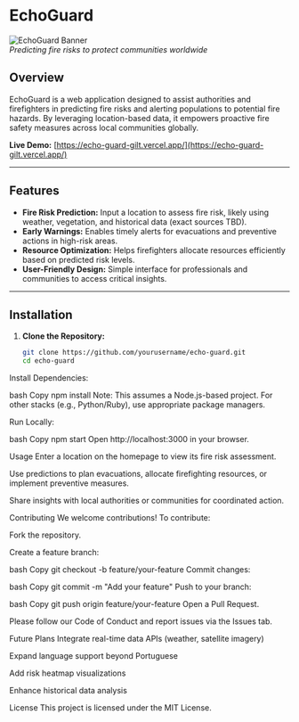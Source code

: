 # EchoGuard

![EchoGuard Banner](https://via.placeholder.com/800x200.png?text=EchoGuard+Banner)  
*Predicting fire risks to protect communities worldwide*

## Overview

EchoGuard is a web application designed to assist authorities and firefighters in predicting fire risks and alerting populations to potential fire hazards. By leveraging location-based data, it empowers proactive fire safety measures across local communities globally.

**Live Demo:** [https://echo-guard-gilt.vercel.app/](https://echo-guard-gilt.vercel.app/)

---

## Features

- **Fire Risk Prediction:** Input a location to assess fire risk, likely using weather, vegetation, and historical data (exact sources TBD).  
- **Early Warnings:** Enables timely alerts for evacuations and preventive actions in high-risk areas.  
- **Resource Optimization:** Helps firefighters allocate resources efficiently based on predicted risk levels.  
- **User-Friendly Design:** Simple interface for professionals and communities to access critical insights.  

---

## Installation

1. **Clone the Repository:**
   ```bash
   git clone https://github.com/yourusername/echo-guard.git
   cd echo-guard
Install Dependencies:

bash
Copy
npm install
Note: This assumes a Node.js-based project. For other stacks (e.g., Python/Ruby), use appropriate package managers.

Run Locally:

bash
Copy
npm start
Open http://localhost:3000 in your browser.

Usage
Enter a location on the homepage to view its fire risk assessment.

Use predictions to plan evacuations, allocate firefighting resources, or implement preventive measures.

Share insights with local authorities or communities for coordinated action.

Contributing
We welcome contributions! To contribute:

Fork the repository.

Create a feature branch:

bash
Copy
git checkout -b feature/your-feature
Commit changes:

bash
Copy
git commit -m "Add your feature"
Push to your branch:

bash
Copy
git push origin feature/your-feature
Open a Pull Request.

Please follow our Code of Conduct and report issues via the Issues tab.

Future Plans
Integrate real-time data APIs (weather, satellite imagery)

Expand language support beyond Portuguese

Add risk heatmap visualizations

Enhance historical data analysis

License
This project is licensed under the MIT License. 
